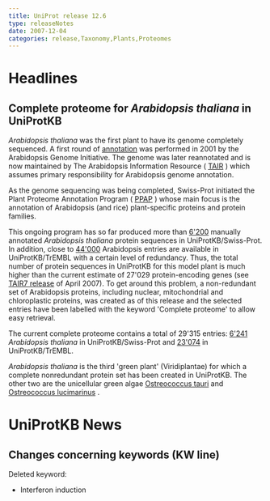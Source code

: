 ```yaml
---
title: UniProt release 12.6
type: releaseNotes
date: 2007-12-04
categories: release,Taxonomy,Plants,Proteomes
---
```


# Headlines

## Complete proteome for _Arabidopsis thaliana_ in UniProtKB

_Arabidopsis thaliana_ was the first plant to have its genome completely sequenced. A first round of [annotation](http://view.ncbi.nlm.nih.gov/pubmed/11130711) was performed in 2001 by the Arabidopsis Genome Initiative. The genome was later reannotated and is now maintained by The Arabidopsis Information Resource ( [TAIR](http://www.arabidopsis.org/) ) which assumes primary responsibility for Arabidopsis genome annotation.

As the genome sequencing was being completed, Swiss-Prot initiated the Plant Proteome Annotation Program ( [PPAP](http://www.uniprot.org/help/Plants) ) whose main focus is the annotation of Arabidopsis (and rice) plant-specific proteins and protein families.

This ongoing program has so far produced more than [6'200](http://www.uniprot.org/uniprotkb?query=taxonomy_id:3702+AND+reviewed:yes) manually annotated _Arabidopsis thaliana_ protein sequences in UniProtKB/Swiss-Prot. In addition, close to [44'000](http://www.uniprot.org/uniprotkb?query=taxonomy_id:3702+AND+reviewed:no) Arabidopsis entries are available in UniProtKB/TrEMBL with a certain level of redundancy. Thus, the total number of protein sequences in UniProtKB for this model plant is much higher than the current estimate of 27'029 protein-encoding genes (see [TAIR7 release](http://www.arabidopsis.org/portals/genAnnotation/gene_structural_annotation/annotation_data.jsp) of April 2007). To get around this problem, a non-redundant set of Arabidopsis proteins, including nuclear, mitochondrial and chloroplastic proteins, was created as of this release and the selected entries have been labelled with the keyword 'Complete proteome' to allow easy retrieval.

The current complete proteome contains a total of 29'315 entries: [6'241](http://www.uniprot.org/uniprotkb?query=taxonomy_id:3702+AND+keyword:181+AND+reviewed:yes) _Arabidopsis thaliana_ in UniProtKB/Swiss-Prot and [23'074](http://www.uniprot.org/uniprotkb?query=taxonomy_id:3702+AND+keyword:181+AND+reviewed:no) in UniProtKB/TrEMBL.

_Arabidopsis thaliana_ is the third 'green plant' (Viridiplantae) for which a complete nonredundant protein set has been created in UniProtKB. The other two are the unicellular green algae [Ostreococcus tauri](http://www.uniprot.org/uniprotkb?query=taxonomy_id:70448+AND+keyword:181) and [Ostreococcus lucimarinus](http://www.uniprot.org/uniprotkb?query=taxonomy_id:436017+AND+keyword:181) .

# UniProtKB News

## Changes concerning keywords (KW line)

Deleted keyword:

- Interferon induction
